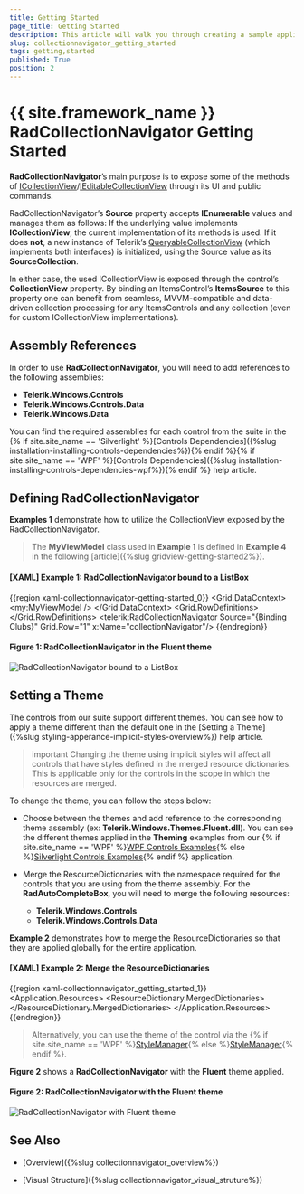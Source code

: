 ```yaml
---
title: Getting Started
page_title: Getting Started
description: This article will walk you through creating a sample application using the RadCollectionNavigator.
slug: collectionnavigator_getting_started
tags: getting,started
published: True
position: 2
---
```


# {{ site.framework_name }} RadCollectionNavigator Getting Started

__RadCollectionNavigator__’s main purpose is to expose some of the methods of [ICollectionView](https://docs.microsoft.com/en-us/dotnet/api/system.componentmodel.icollectionview?view=netframework-4.8)/[IEditableCollectionView](https://docs.microsoft.com/en-us/dotnet/api/system.componentmodel.ieditablecollectionview?view=netframework-4.8) through its UI and public commands.

RadCollectionNavigator’s __Source__ property accepts __IEnumerable__ values and manages them as follows: If the underlying value implements __ICollectionView__, the current implementation of its methods is used. If it does __not__, a new instance of Telerik’s [QueryableCollectionView](https://docs.telerik.com/devtools/wpf/api/telerik.windows.data.queryablecollectionview) (which implements both interfaces) is initialized, using the Source value as its __SourceCollection__.

In either case, the used ICollectionView is exposed through the control’s __CollectionView__ property. By binding an ItemsControl’s __ItemsSource__ to this property one can benefit from seamless, MVVM-compatible and data-driven collection processing for any ItemsControls and any collection (even for custom ICollectionView implementations).

## Assembly References

In order to use __RadCollectionNavigator__, you will need to add references to the following assemblies:
* __Telerik.Windows.Controls__
* __Telerik.Windows.Controls.Data__
* __Telerik.Windows.Data__

You can find the required assemblies for each control from the suite in the {% if site.site_name == 'Silverlight' %}[Controls Dependencies]({%slug installation-installing-controls-dependencies%}){% endif %}{% if site.site_name == 'WPF' %}[Controls Dependencies]({%slug installation-installing-controls-dependencies-wpf%}){% endif %} help article.

## Defining RadCollectionNavigator

__Examples 1__ demonstrate how to utilize the CollectionView exposed by the RadCollectionNavigator.

> The __MyViewModel__ class used in __Example 1__ is defined in __Example 4__ in the following [article]({%slug gridview-getting-started2%}).

#### __[XAML] Example 1: RadCollectionNavigator bound to a ListBox__

{{region xaml-collectionnavigator-getting-started_0}}
	<Grid x:Name="LayoutRoot"
		  Background="White">
		<Grid.DataContext>
			<my:MyViewModel />
		</Grid.DataContext>
		<Grid.RowDefinitions>
			<RowDefinition Height="*"/>
			<RowDefinition Height="Auto" />
		</Grid.RowDefinitions>
		<ListBox
			DisplayMemberPath="Name"
			SelectedItem="{Binding ElementName=collectionNavigator, Path=CurrentItem, Mode=TwoWay}"
			ItemsSource="{Binding ElementName=collectionNavigator, Path=CollectionView}" />
		<telerik:RadCollectionNavigator
			Source="{Binding Clubs}"
			Grid.Row="1"
			x:Name="collectionNavigator"/>
	</Grid>
{{endregion}}

#### __Figure 1: RadCollectionNavigator in the Fluent theme__

![RadCollectionNavigator bound to a ListBox](images/collectionnavigator-getting-started.png)

## Setting a Theme

The controls from our suite support different themes. You can see how to apply a theme different than the default one in the [Setting a Theme]({%slug styling-apperance-implicit-styles-overview%}) help article.

>important Changing the theme using implicit styles will affect all controls that have styles defined in the merged resource dictionaries. This is applicable only for the controls in the scope in which the resources are merged. 

To change the theme, you can follow the steps below:

* Choose between the themes and add reference to the corresponding theme assembly (ex: **Telerik.Windows.Themes.Fluent.dll**). You can see the different themes applied in the **Theming** examples from our {% if site.site_name == 'WPF' %}[WPF Controls Examples](https://demos.telerik.com/wpf/){% else %}[Silverlight Controls Examples](https://demos.telerik.com/silverlight/#CollectionNavigator/Theming){% endif %} application.

* Merge the ResourceDictionaries with the namespace required for the controls that you are using from the theme assembly. For the __RadAutoCompleteBox__, you will need to merge the following resources:

	* __Telerik.Windows.Controls__
	* __Telerik.Windows.Controls.Data__

__Example 2__ demonstrates how to merge the ResourceDictionaries so that they are applied globally for the entire application.

#### __[XAML] Example 2: Merge the ResourceDictionaries__  
{{region xaml-collectionnavigator_getting_started_1}}
	<Application.Resources>
		<ResourceDictionary>
			<ResourceDictionary.MergedDictionaries>
				<ResourceDictionary Source="/Telerik.Windows.Themes.Fluent;component/Themes/System.Windows.xaml"/>
				<ResourceDictionary Source="/Telerik.Windows.Themes.Fluent;component/Themes/Telerik.Windows.Controls.xaml"/>
				<ResourceDictionary Source="/Telerik.Windows.Themes.Fluent;component/Themes/Telerik.Windows.Controls.Data.xaml"/>
			</ResourceDictionary.MergedDictionaries>
		</ResourceDictionary>
	</Application.Resources>
{{endregion}}

>Alternatively, you can use the theme of the control via the {% if site.site_name == 'WPF' %}[StyleManager](https://docs.telerik.com/devtools/wpf/styling-and-appearance/stylemanager/common-styling-apperance-setting-theme-wpf){% else %}[StyleManager](https://docs.telerik.com/devtools/silverlight/styling-and-appearance/stylemanager/common-styling-apperance-setting-theme){% endif %}.

__Figure 2__ shows a __RadCollectionNavigator__ with the **Fluent** theme applied.
	
#### __Figure 2: RadCollectionNavigator with the Fluent theme__
![RadCollectionNavigator with Fluent theme](images/radcollectionnavigator-setting-theme.png)

## See Also

* [Overview]({%slug collectionnavigator_overview%})

* [Visual Structure]({%slug collectionnavigator_visual_struture%})